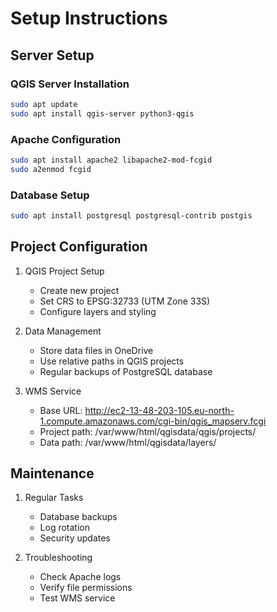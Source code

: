 # Setup Instructions

## Server Setup

### QGIS Server Installation
```bash
sudo apt update
sudo apt install qgis-server python3-qgis
```

### Apache Configuration
```bash
sudo apt install apache2 libapache2-mod-fcgid
sudo a2enmod fcgid
```

### Database Setup
```bash
sudo apt install postgresql postgresql-contrib postgis
```

## Project Configuration

1. QGIS Project Setup
   - Create new project
   - Set CRS to EPSG:32733 (UTM Zone 33S)
   - Configure layers and styling

2. Data Management
   - Store data files in OneDrive
   - Use relative paths in QGIS projects
   - Regular backups of PostgreSQL database

3. WMS Service
   - Base URL: http://ec2-13-48-203-105.eu-north-1.compute.amazonaws.com/cgi-bin/qgis_mapserv.fcgi
   - Project path: /var/www/html/qgisdata/qgis/projects/
   - Data path: /var/www/html/qgisdata/layers/

## Maintenance

1. Regular Tasks
   - Database backups
   - Log rotation
   - Security updates

2. Troubleshooting
   - Check Apache logs
   - Verify file permissions
   - Test WMS service 